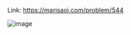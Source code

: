 Link: https://marisaoj.com/problem/544

![image](https://github.com/user-attachments/assets/259fca70-49f0-4e36-b1d3-6f1e30beacc8)
